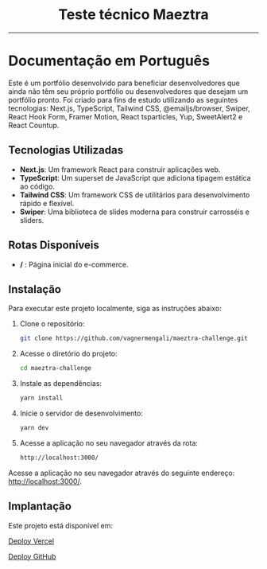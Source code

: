 <h1 align="center">
 Teste técnico Maeztra
</h1>

<div align="center">
  <!-- <img src='https://github.com/vagnermengali/developer-blue-portfolio/blob/main/public/perfomace.webp'/> -->
</div>

<!-- [![Banner](https://github.com/vagnermengali/developer-green-portfolio/blob/main/public/portfolio-green.webp)](https://developer-green-portfolio-vagnermengali.vercel.app/) -->

---

# Documentação em Português

Este é um portfólio desenvolvido para beneficiar desenvolvedores que ainda não têm seu próprio portfólio ou desenvolvedores que desejam um portfólio pronto. Foi criado para fins de estudo utilizando as seguintes tecnologias: Next.js, TypeScript, Tailwind CSS, @emailjs/browser, Swiper, React Hook Form, Framer Motion, React tsparticles, Yup, SweetAlert2 e React Countup.

## Tecnologias Utilizadas

- **Next.js**: Um framework React para construir aplicações web.
- **TypeScript**: Um superset de JavaScript que adiciona tipagem estática ao código.
- **Tailwind CSS**: Um framework CSS de utilitários para desenvolvimento rápido e flexível.
- **Swiper**: Uma biblioteca de slides moderna para construir carrosséis e sliders.

## Rotas Disponíveis

- **/** : Página inicial do e-commerce.

## Instalação

Para executar este projeto localmente, siga as instruções abaixo:

1. Clone o repositório:

   ```bash
   git clone https://github.com/vagnermengali/maeztra-challenge.git
   ```

2. Acesse o diretório do projeto:

   ```bash
   cd maeztra-challenge
   ```

3. Instale as dependências:

   ```bash
   yarn install
   ```

4. Inicie o servidor de desenvolvimento:

   ```bash
   yarn dev
   ```

5. Acesse a aplicação no seu navegador através da rota:

   ```bash
   http://localhost:3000/
   ```

Acesse a aplicação no seu navegador através do seguinte endereço: [http://localhost:3000/](http://localhost:3000/).

## Implantação

Este projeto está disponível em:

[Deploy Vercel](https://maeztra-challenge-vagnermengali.vercel.app/)

[Deploy GitHub](https://maeztra-challenge-vagnermengali.vercel.app/)
